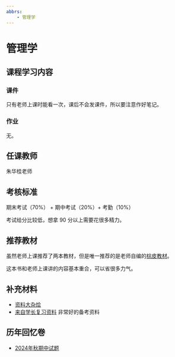 ```yaml
---
abbrs:
    - 管理学
---
```


# 管理学

## 课程学习内容

### 课件
只有老师上课时能看一次，课后不会发课件，所以要注意作好笔记。

### 作业
无。

## 任课教师
朱华桂老师

## 考核标准
期末考试（70%） + 期中考试（20%）+ 考勤（10%）

考试给分比较低，想拿 90 分以上需要花很多精力。


## 推荐教材
虽然老师上课推荐了两本教材，但是唯一推荐的是老师自编的[棕皮教材](https://box.nju.edu.cn/f/4c8d21096bf945a7a06c/?dl=1)。

这本书和老师上课讲的内容基本重合，可以省很多力气。

## 补充材料
- [资料大杂烩](https://box.nju.edu.cn/f/b3c38a4ac4174cfca230/?dl=1)
- [来自学长复习资料](https://box.nju.edu.cn/f/d718deb862f245a3bcdb/?dl=1) 非常好的备考资料

## 历年回忆卷
- [2024年秋期中试题](管理学期中.jpg)